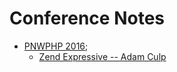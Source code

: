 # Conference Notes

* [PNWPHP 2016](2016/PNWPHP);
    * [Zend Expressive -- Adam Culp](2016/PNWPHP/zend-expressive_adam-culp.md)

